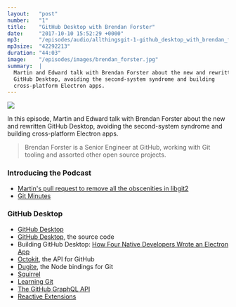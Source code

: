 ```yaml
---
layout:   "post"
number:   "1"
title:    "GitHub Desktop with Brendan Forster"
date:     "2017-10-10 15:52:29 +0000"
mp3:      "/episodes/audio/allthingsgit-1-github_desktop_with_brendan_forster.mp3"
mp3size:  "42292213"
duration: "44:03"
image:    "/episodes/images/brendan_forster.jpg"
summary:  |
  Martin and Edward talk with Brendan Forster about the new and rewritten
  GitHub Desktop, avoiding the second-system syndrome and building
  cross-platform Electron apps.
---
```

<div id="profile">
    <img src="images/brendan_forster.jpg" class="profile_photo">
</div>

In this episode, Martin and Edward talk with Brendan Forster about the new
and rewritten GitHub Desktop, avoiding the second-system syndrome and
building cross-platform Electron apps.

> Brendan Forster is a Senior Engineer at GitHub, working with Git tooling and
> assorted other open source projects.

### Introducing the Podcast

* [Martin's pull request to remove all the obscenities in libgit2](https://github.com/libgit2/libgit2/pull/1099)
* [Git Minutes](http://episodes.gitminutes.com/)

### GitHub Desktop

* [GitHub Desktop](https://desktop.github.com/)
* [GitHub Desktop](https://github.com/desktop/desktop), the source code
* Building GitHub Desktop: [How Four Native Developers Wrote an Electron App](https://githubengineering.com/how-four-native-developers-wrote-an-electron-app/)
* [Octokit](https://github.com/octokit), the API for GitHub
* [Dugite](https://github.com/desktop/dugite), the Node bindings for Git
* [Squirrel](https://log.paulbetts.org/introducing-squirrel-for-windows/)
* [Learning Git](https://services.github.com/resources/cheatsheets/)
* [The GitHub GraphQL API](https://githubengineering.com/the-github-graphql-api/)
* [Reactive Extensions](https://msdn.microsoft.com/en-us/library/hh242985(v=vs.103).aspx)

